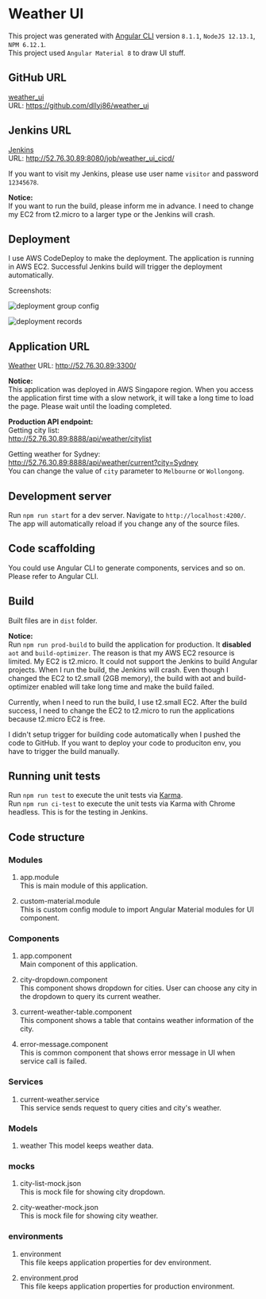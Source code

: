 # Weather UI

This project was generated with [Angular CLI](https://github.com/angular/angular-cli) version `8.1.1`, `NodeJS 12.13.1`, `NPM 6.12.1`.  
This project used `Angular Material 8` to draw UI stuff.

## GitHub URL

[weather_ui](https://github.com/dllyj86/weather_ui)  
URL: <https://github.com/dllyj86/weather_ui>

## Jenkins URL

[Jenkins](http://52.76.30.89:8080/job/weather_ui_cicd/)  
URL: <http://52.76.30.89:8080/job/weather_ui_cicd/>

If you want to visit my Jenkins, please use user name `visitor` and password `12345678`.

**Notice:**  
If you want to run the build, please inform me in advance. I need to change my EC2 from t2.micro to a larger type or the Jenkins will crash.

## Deployment

I use AWS CodeDeploy to make the deployment. The application is running in AWS EC2. Successful Jenkins build will trigger the deployment automatically.

Screenshots:  

![deployment group config](https://jimmy-demo-static-files.s3-ap-southeast-1.amazonaws.com/codedeploy-1.PNG)

![deployment records](https://jimmy-demo-static-files.s3-ap-southeast-1.amazonaws.com/codedeploy-2.PNG)

## Application URL

[Weather](http://52.76.30.89:3300/)
URL: <http://52.76.30.89:3300/>

**Notice:**  
This application was deployed in AWS Singapore region. When you access the application first time with a slow network, it will take a long time to load the page. Please wait until the loading completed.

**Production API endpoint:**  
Getting city list:  
<http://52.76.30.89:8888/api/weather/citylist>

Getting weather for Sydney:  
<http://52.76.30.89:8888/api/weather/current?city=Sydney>  
You can change the value of `city` parameter to `Melbourne` or `Wollongong`.

## Development server

Run `npm run start` for a dev server. Navigate to `http://localhost:4200/`. The app will automatically reload if you change any of the source files.

## Code scaffolding

You could use Angular CLI to generate components, services and so on. Please refer to Angular CLI.

## Build

Built files are in `dist` folder.

**Notice:**  
Run `npm run prod-build` to build the application for production. It **disabled** `aot` and `build-optimizer`. The reason is that my AWS EC2 resource is limited. My EC2 is t2.micro. It could not support the Jenkins to build Angular projects. When I run the build, the Jenkins will crash. Even though I changed the EC2 to t2.small (2GB memory), the build with aot and build-optimizer enabled will take long time and make the build failed.

Currently, when I need to run the build, I use t2.small EC2. After the build success, I need to change the EC2 to t2.micro to run the applications because t2.micro EC2 is free.

I didn't setup trigger for building code automatically when I pushed the code to GitHub. If you want to deploy your code to produciton env, you have to trigger the build manually.

## Running unit tests

Run `npm run test` to execute the unit tests via [Karma](https://karma-runner.github.io).  
Run `npm run ci-test` to execute the unit tests via Karma with Chrome headless. This is for the testing in Jenkins.

## Code structure

### Modules

1. app.module  
This is main module of this application.

2. custom-material.module  
This is custom config module to import Angular Material modules for UI component.

### Components

1. app.component  
Main component of this application.

2. city-dropdown.component  
This component shows dropdown for cities. User can choose any city in the dropdown to query its current weather.  

3. current-weather-table.component  
This component shows a table that contains weather information of the city.

4. error-message.component  
This is common component that shows error message in UI when service call is failed.

### Services

1. current-weather.service  
This service sends request to query cities and city's weather.

### Models

1. weather
This model keeps weather data.

### mocks

1. city-list-mock.json  
This is mock file for showing city dropdown.

2. city-weather-mock.json  
This is mock file for showing city weather.

### environments

1. environment  
This file keeps application properties for dev environment.

2. environment.prod  
This file keeps application properties for production environment.
